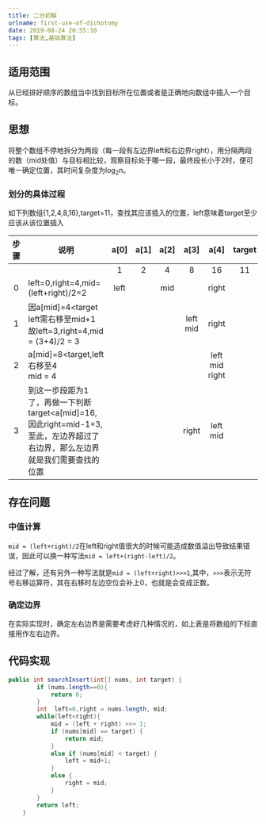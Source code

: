 ```yaml
---
title: 二分初解
urlname: first-use-of-dichotomy
date: 2019-08-24 20:55:10
tags: [算法,基础算法]
---
```


## 适用范围

从已经排好顺序的数组当中找到目标所在位置或者是正确地向数组中插入一个目标。

<!--more-->

## 思想

将整个数组不停地拆分为两段（每一段有左边界left和右边界right），用分隔两段的数（mid处值）与目标相比较，观察目标处于哪一段，最终段长小于2时，便可唯一确定位置，其时间复杂度为log<sub>2</sub>n。

### 划分的具体过程

如下列数组{1,2,4,8,16},target=11，查找其应该插入的位置，left意味着target至少应该从该位置插入

| 步骤 | 说明                                                         | a[0] | a[1] | a[2] |     a[3]      |           a[4]           | target |
| :--: | ------------------------------------------------------------ | :--: | :--: | :--: | :-----------: | :----------------------: | :----: |
|      |                                                              |  1   |  2   |  4   |       8       |            16            |   11   |
|  0   | left=0,right=4,mid=(left+right)/2=2                          | left |      | mid  |               |          right           |        |
|  1   | 因a[mid]=4<target<br />left需右移至mid+1<br />故left=3,right=4,mid = (3+4)/2 = 3 |      |      |      | left<br />mid |          right           |        |
|  2   | a[mid]=8<target,left右移至4<br />mid = 4                     |      |      |      |               | left<br />mid<br />right |        |
|  3   | 到这一步段距为1了，再做一下判断target<a[mid]=16,因此right=mid-1=3,至此，左边界超过了右边界，那么左边界就是我们需要查找的位置 |      |      |      |     right     |      left<br />mid       |        |

## 存在问题

### 中值计算

`mid = (left+right)/2`在left和right值很大的时候可能造成数值溢出导致结果错误，因此可以换一种写法`mid = left+(right-left)/2`。

经过了解，还有另外一种写法就是`mid = (left+right)>>>1`,其中，`>>>`表示无符号右移运算符，其在右移时左边空位会补上0，也就是会变成正数。

### 确定边界

在实际实现时，确定左右边界是需要考虑好几种情况的，如上表是将数组的下标直接用作左右边界。

## 代码实现

```java
public int searchInsert(int[] nums, int target) {
        if (nums.length==0){
            return 0;
        }
        int  left=0,right = nums.length, mid;
        while(left<right){
            mid = (left + right) >>> 1;
            if (nums[mid] == target) {
                return mid;
            }
            else if (nums[mid] < target) {
                left = mid+1;
            }
            else {
                right = mid;
            }
        }
        return left;
    }
```


